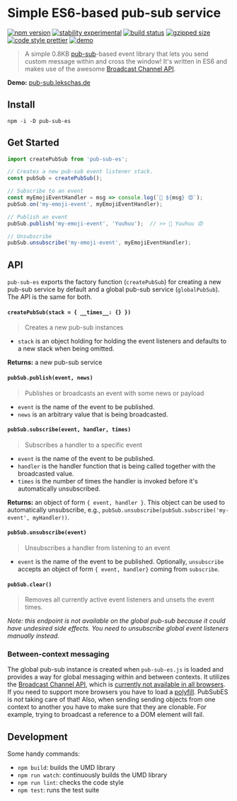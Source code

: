 # Simple ES6-based pub-sub service

[![npm version](https://img.shields.io/npm/v/pub-sub-es.svg)](https://www.npmjs.com/package/pub-sub-es)
[![stability experimental](https://img.shields.io/badge/stability-stable-green.svg)](https://nodejs.org/api/documentation.html#documentation_stability_index)
[![build status](https://travis-ci.org/flekschas/pub-sub.svg?branch=master)](https://travis-ci.org/flekschas/pub-sub)
[![gzipped size](https://img.shields.io/badge/gzipped%20size-0.8%20KB-6ae3c7.svg)](https://unpkg.com/pub-sub-es)
[![code style prettier](https://img.shields.io/badge/code_style-prettier-ff69b4.svg)](https://github.com/prettier/prettier)
[![demo](https://img.shields.io/badge/demo-online-c15de2.svg)](http://pub-sub.lekschas.de)

> A simple 0.8KB [pub-sub](https://en.wikipedia.org/wiki/Publish%E2%80%93subscribe_pattern)-based event library that lets you send custom message within and cross the window! It's written in ES6 and makes use of the awesome [Broadcast Channel API](https://developer.mozilla.org/en-US/docs/Web/API/Broadcast_Channel_API).

**Demo:** [pub-sub.lekschas.de](http://pub-sub.lekschas.de)

## Install

```
npm -i -D pub-sub-es
```

## Get Started

```javascript
import createPubSub from 'pub-sub-es';

// Creates a new pub-sub event listener stack.
const pubSub = createPubSub();

// Subscribe to an event
const myEmojiEventHandler = msg => console.log(`🎉 ${msg} 😍`);
pubSub.on('my-emoji-event', myEmojiEventHandler);

// Publish an event
pubSub.publish('my-emoji-event', 'Yuuhuu');  // >> 🎉 Yuuhuu 😍

// Unsubscribe
pubSub.unsubscribe('my-emoji-event', myEmojiEventHandler);
```

## API

`pub-sub-es` exports the factory function (`createPubSub`) for creating a new pub-sub service by default and a global pub-sub service (`globalPubSub`). The API is the same for both.

#### `createPubSub(stack = { __times__: {} })`

> Creates a new pub-sub instances

- `stack` is an object holding for holding the event listeners and defaults to a new stack when being omitted.

**Returns:** a new pub-sub service

#### `pubSub.publish(event, news)`

> Publishes or broadcasts an event with some news or payload

- `event` is the name of the event to be published.
- `news` is an arbitrary value that is being broadcasted.

#### `pubSub.subscribe(event, handler, times)`

> Subscribes a handler to a specific event

- `event` is the name of the event to be published.
- `handler` is the handler function that is being called together with the broadcasted value.
- `times` is the number of times the handler is invoked before it's automatically unsubscribed.

**Returns:** an object of form `{ event, handler }`. This object can be used to automatically unsubscribe, e.g., `pubSub.unsubscribe(pubSub.subscribe('my-event', myHandler))`.

#### `pubSub.unsubscribe(event)`

> Unsubscribes a handler from listening to an event

- `event` is the name of the event to be published. Optionally, `unsubscribe` accepts an object of form `{ event, handler}` coming from `subscribe`. 

#### `pubSub.clear()`

> Removes all currently active event listeners and unsets the event times.

_Note: this endpoint is not available on the global pub-sub because it could have undesired side effects. You need to unsubscribe global event listeners manually instead._

### Between-context messaging

The global pub-sub instance is created when `pub-sub-es.js` is loaded and provides a way for
global messaging within and between contexts. It utilizes the [Broadcast Channel API](https://developer.mozilla.org/en-US/docs/Web/API/BroadcastChannel), which is [currently not available in all browsers](https://caniuse.com/#feat=broadcastchannel). If you need to support more browsers you have to load a [polyfill](https://gist.github.com/alexis89x/041a8e20a9193f3c47fb). PubSubES is _not_ taking care of that! Also, when sending sending objects from one context to another you have to make sure that they are clonable. For example, trying to broadcast a reference to a DOM element will fail.

## Development

Some handy commands:

- `npm build`: builds the UMD library
- `npm run watch`: continuously builds the UMD library
- `npm run lint`: checks the code style
- `npm test`: runs the test suite
